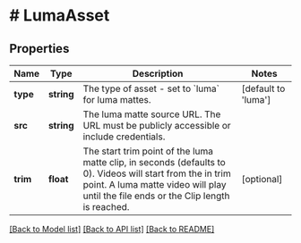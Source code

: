 # # LumaAsset

## Properties

Name | Type | Description | Notes
------------ | ------------- | ------------- | -------------
**type** | **string** | The type of asset - set to &#x60;luma&#x60; for luma mattes. | [default to 'luma']
**src** | **string** | The luma matte source URL. The URL must be publicly accessible or include credentials. |
**trim** | **float** | The start trim point of the luma matte clip, in seconds (defaults to 0). Videos will start from the in trim point. A luma matte video will play until the file ends or the Clip length is reached. | [optional]

[[Back to Model list]](../../README.md#models) [[Back to API list]](../../README.md#endpoints) [[Back to README]](../../README.md)
